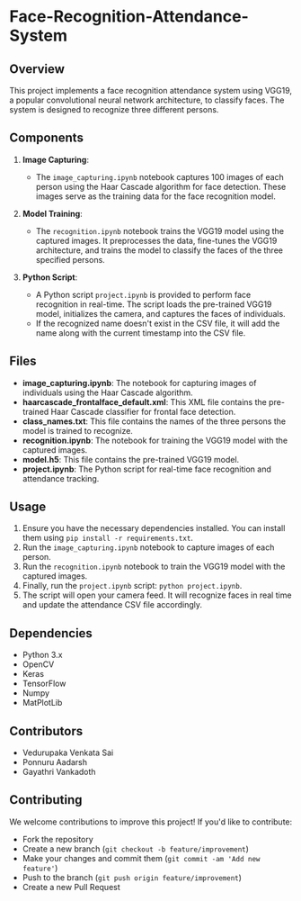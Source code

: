 # Face-Recognition-Attendance-System

## Overview
This project implements a face recognition attendance system using VGG19, a popular convolutional neural network architecture, to classify faces. The system is designed to recognize three different persons.

## Components
1. **Image Capturing**:
   - The `image_capturing.ipynb` notebook captures 100 images of each person using the Haar Cascade algorithm for face detection. These images serve as the training data for the face recognition model.

2. **Model Training**: 
   - The `recognition.ipynb` notebook trains the VGG19 model using the captured images. It preprocesses the data, fine-tunes the VGG19 architecture, and trains the model to classify the faces of the three specified persons.

3. **Python Script**:
   - A Python script `project.ipynb` is provided to perform face recognition in real-time. The script loads the pre-trained VGG19 model, initializes the camera, and captures the faces of individuals.
   - If the recognized name doesn't exist in the CSV file, it will add the name along with the current timestamp into the CSV file.

## Files
- **image_capturing.ipynb**: The notebook for capturing images of individuals using the Haar Cascade algorithm.
- **haarcascade_frontalface_default.xml**: This XML file contains the pre-trained Haar Cascade classifier for frontal face detection.
- **class_names.txt**: This file contains the names of the three persons the model is trained to recognize.
- **recognition.ipynb**: The notebook for training the VGG19 model with the captured images.
- **model.h5**: This file contains the pre-trained VGG19 model.
- **project.ipynb**: The Python script for real-time face recognition and attendance tracking.

## Usage
1. Ensure you have the necessary dependencies installed. You can install them using `pip install -r requirements.txt`.
2. Run the `image_capturing.ipynb` notebook to capture images of each person.
3. Run the `recognition.ipynb` notebook to train the VGG19 model with the captured images.
4. Finally, run the `project.ipynb` script: `python project.ipynb`.
5. The script will open your camera feed. It will recognize faces in real time and update the attendance CSV file accordingly.

## Dependencies
- Python 3.x
- OpenCV
- Keras
- TensorFlow
- Numpy
- MatPlotLib

## Contributors
- Vedurupaka Venkata Sai
- Ponnuru Aadarsh
- Gayathri Vankadoth

## Contributing
We welcome contributions to improve this project! If you'd like to contribute:
- Fork the repository
- Create a new branch (`git checkout -b feature/improvement`)
- Make your changes and commit them (`git commit -am 'Add new feature'`)
- Push to the branch (`git push origin feature/improvement`)
- Create a new Pull Request

